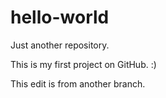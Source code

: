 # hello-world
Just another repository.


This is my first project on GitHub.
:)

This edit is from another branch.
